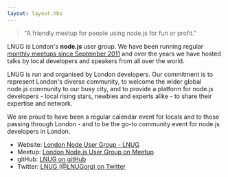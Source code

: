 ```yaml
---
layout: layout.hbs
---
```

> "A friendly meetup for people using node.js for fun or profit."

LNUG is London's **node.js** user group. We have been running regular [monthly meetups since September 2011](/archive) and over the years we have hosted talks by local developers and speakers from all over the world.

LNUG is run and organised by London developers. Our commitment is to represent London's diverse community, to welcome the wider global node.js community to our busy city, and to provide a platform for node.js developers - local rising stars, newbies and experts alike - to share their expertise and network.

We are proud to have been a regular calendar event for locals and to those passing through London - and to be the go-to community event for node.js developers in London.

- Website: [London Node User Group - LNUG](https://lnug.org/)
- Meetup: [London Node.js User Group on Meetup](https://www.meetup.com/london-nodejs/)
- gitHub: [LNUG on gitHub](https://github.com/lnug)
- Twitter: [LNUG (@LNUGorg) on Twitter](https://twitter.com/lnugorg)
